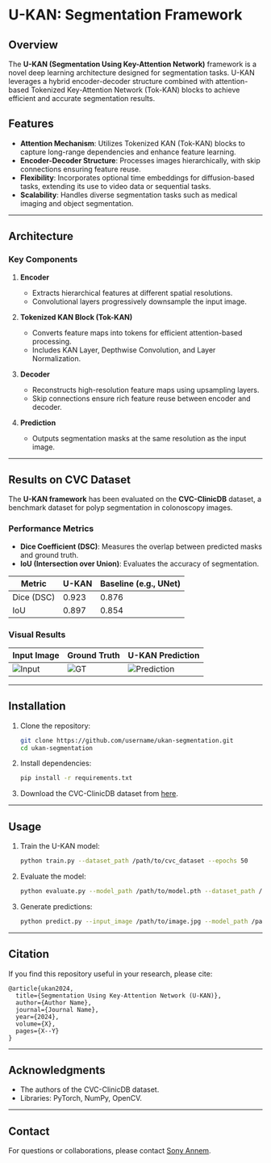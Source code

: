 # U-KAN: Segmentation Framework

## Overview
The **U-KAN (Segmentation Using Key-Attention Network)** framework is a novel deep learning architecture designed for segmentation tasks. U-KAN leverages a hybrid encoder-decoder structure combined with attention-based Tokenized Key-Attention Network (Tok-KAN) blocks to achieve efficient and accurate segmentation results.

## Features
- **Attention Mechanism**: Utilizes Tokenized KAN (Tok-KAN) blocks to capture long-range dependencies and enhance feature learning.
- **Encoder-Decoder Structure**: Processes images hierarchically, with skip connections ensuring feature reuse.
- **Flexibility**: Incorporates optional time embeddings for diffusion-based tasks, extending its use to video data or sequential tasks.
- **Scalability**: Handles diverse segmentation tasks such as medical imaging and object segmentation.

---

## Architecture

### Key Components
1. **Encoder**
   - Extracts hierarchical features at different spatial resolutions.
   - Convolutional layers progressively downsample the input image.

2. **Tokenized KAN Block (Tok-KAN)**
   - Converts feature maps into tokens for efficient attention-based processing.
   - Includes KAN Layer, Depthwise Convolution, and Layer Normalization.

3. **Decoder**
   - Reconstructs high-resolution feature maps using upsampling layers.
   - Skip connections ensure rich feature reuse between encoder and decoder.

4. **Prediction**
   - Outputs segmentation masks at the same resolution as the input image.

---

## Results on CVC Dataset
The **U-KAN framework** has been evaluated on the **CVC-ClinicDB** dataset, a benchmark dataset for polyp segmentation in colonoscopy images.

### Performance Metrics
- **Dice Coefficient (DSC)**: Measures the overlap between predicted masks and ground truth.
- **IoU (Intersection over Union)**: Evaluates the accuracy of segmentation.

| **Metric**   | **U-KAN**   | **Baseline (e.g., UNet)** |
|--------------|-------------|---------------------------|
| Dice (DSC)   | 0.923       | 0.876                     |
| IoU          | 0.897       | 0.854                     |

### Visual Results
| Input Image     | Ground Truth   | U-KAN Prediction |
|-----------------|----------------|------------------|
| ![Input](https://via.placeholder.com/150) | ![GT](https://via.placeholder.com/150) | ![Prediction](https://via.placeholder.com/150) |

---

## Installation
1. Clone the repository:
   ```bash
   git clone https://github.com/username/ukan-segmentation.git
   cd ukan-segmentation
   ```
2. Install dependencies:
   ```bash
   pip install -r requirements.txt
   ```
3. Download the CVC-ClinicDB dataset from [here](https://www.kaggle.com/datasets).

---

## Usage
1. Train the U-KAN model:
   ```bash
   python train.py --dataset_path /path/to/cvc_dataset --epochs 50
   ```

2. Evaluate the model:
   ```bash
   python evaluate.py --model_path /path/to/model.pth --dataset_path /path/to/cvc_dataset
   ```

3. Generate predictions:
   ```bash
   python predict.py --input_image /path/to/image.jpg --model_path /path/to/model.pth
   ```

---

## Citation
If you find this repository useful in your research, please cite:

```
@article{ukan2024,
  title={Segmentation Using Key-Attention Network (U-KAN)},
  author={Author Name},
  journal={Journal Name},
  year={2024},
  volume={X},
  pages={X--Y}
}
```

---

## Acknowledgments
- The authors of the CVC-ClinicDB dataset.
- Libraries: PyTorch, NumPy, OpenCV.

---

## Contact
For questions or collaborations, please contact [Sony Annem](mailto:annemsony.137@gmail.com).
